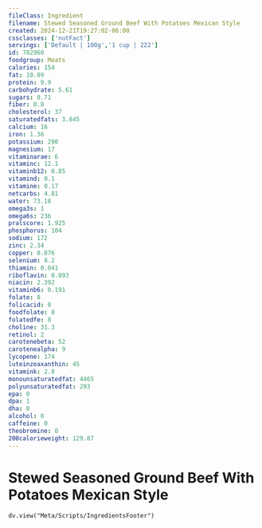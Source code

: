 ```yaml
---
fileClass: Ingredient
filename: Stewed Seasoned Ground Beef With Potatoes Mexican Style
created: 2024-12-21T19:27:02-06:00
cssclasses: ['nutFact']
servings: ['Default | 100g','1 cup | 222']
id: 782960
foodgroup: Meats
calories: 154
fat: 10.09
protein: 9.9
carbohydrate: 5.61
sugars: 0.71
fiber: 0.8
cholesterol: 37
saturatedfats: 3.845
calcium: 16
iron: 1.36
potassium: 290
magnesium: 17
vitaminarae: 6
vitaminc: 12.1
vitaminb12: 0.85
vitamind: 0.1
vitamine: 0.17
netcarbs: 4.81
water: 73.18
omega3s: 1
omega6s: 236
pralscore: 1.925
phosphorus: 104
sodium: 172
zinc: 2.34
copper: 0.076
selenium: 8.2
thiamin: 0.041
riboflavin: 0.093
niacin: 2.392
vitaminb6: 0.191
folate: 8
folicacid: 0
foodfolate: 8
folatedfe: 8
choline: 31.3
retinol: 2
carotenebeta: 52
carotenealpha: 9
lycopene: 174
luteinzeaxanthin: 45
vitamink: 2.8
monounsaturatedfat: 4465
polyunsaturatedfat: 293
epa: 0
dpa: 1
dha: 0
alcohol: 0
caffeine: 0
theobromine: 0
200calorieweight: 129.87
---
```


# Stewed Seasoned Ground Beef With Potatoes Mexican Style

```dataviewjs
dv.view("Meta/Scripts/IngredientsFooter")
```